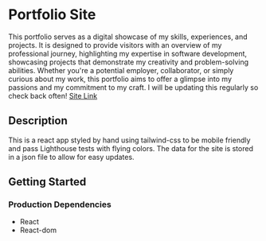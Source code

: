 # Portfolio Site

This portfolio serves as a digital showcase of my skills, experiences, and projects. It is designed to provide visitors with an overview of my professional journey, highlighting my expertise in software development, showcasing projects that demonstrate my creativity and problem-solving abilities. Whether you're a potential employer, collaborator, or simply curious about my work, this portfolio aims to offer a glimpse into my passions and my commitment to my craft. I will be updating this regularly so check back often! [Site Link](https://www.rylee.dev "Rylee's Portfolio")

## Description

This is a react app styled by hand using tailwind-css to be mobile friendly and pass Lighthouse tests with flying colors. The data for the site is stored in a json file to allow for easy updates. 

## Getting Started

### Production Dependencies

* React
* React-dom
